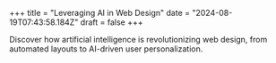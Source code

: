 +++
title = "Leveraging AI in Web Design"
date = "2024-08-19T07:43:58.184Z"
draft = false
+++

  Discover how artificial intelligence is revolutionizing web design, from automated layouts to AI-driven user personalization.
        